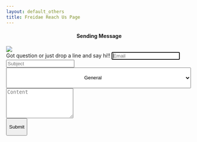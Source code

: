 ```yaml
---
layout: default_others
title: Freidae Reach Us Page
---
```

<div id="overlay">
    <div id="popup">
        <h4 id="sndg-msg-rchus" style="text-align:center;">Sending Message<br></h4>
        <img src="/data/img/reach_us/ajax-loader.gif" id="loading-indicator-rchus" >
        <div id="reachus_message" class="notice" data-captcha-failed="Incorrect captcha!" data-error="There was an error sending the message, please try again." data-success="Message successfully sent!"></div>
    </div>
</div>
<form role="form" method="POST"  id="form_reach_us" >
    <div class="form-group">
        <label for="inputEmail" id="label_reachus">Got question or just drop a line and say hi!!</label>
        <input type="email" class="form-control" id="inputEmail" placeholder="Email" name="email" required autofocus>
    </div>
    <div class="form-group">
        <input type="text" class="form-control" id="inputSubject" placeholder="Subject" name="subject" required >
    </div>
    <div class="form-group">
        <select class="form-control" id="sel1" style="padding-left: 41%;padding-right: 23%;height: 56px;" name="category">
            <option>General</option>
            <option>Request Clarification</option>
            <option>Report Issue</option>
            <option>Request Product Features</option>
        </select>
    </div>
    <div class="form-group">
        <textarea class="form-control" rows="5" id="content" placeholder="Content" name="content" required ></textarea>
    </div>
    <div class="form-group g-recaptcha" data-sitekey="6LcLwAATAAAAAI1ssN3BesuD7qwOKtV7Dg227-tv" style="width: 23%;"></div>
    <div class="form-group" style="width: 71px;min-width: 71px;">
        <button id="btn-submit" type="submit" class="btn" onclick="return false;"><p style="text-align: center;">Submit</p></button>
    </div>
</form>
        <script src='https://www.google.com/recaptcha/api.js' async defer></script>
        <script src="https://ajax.googleapis.com/ajax/libs/jquery/1.11.1/jquery.min.js" async defer></script>
        <script type="text/javascript" src="/data/js/popup.min.js" async defer></script>
